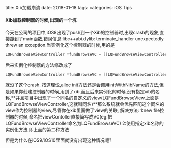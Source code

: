 title: Xib加载崩溃
date: 2018-01-18
tags:
categories: iOS Tips

#### Xib加载控制器的时候,出现的一个坑

今天在公司的项目中,iOS8出现了push到一个Xib的控制器时,出现crash的现象,直接蹦到了main函数,错误信息:libc++abi.dylib: terminate_handler unexpectedly threw an exception.当实例化这个控制器的时候,用的是

```objective-c
LQFundBrowseViewController *fundBrowseVC = [[LQFundBrowseViewController alloc]init];
```

后来实例化控制器的方法修改成了

```objective-c
LQFundBrowseViewController *fundBrowseVC = [[LQFundBrowseViewController alloc]initWithNibName:@"LQFundBrowseViewController" bundle:[NSBundle mainBundle]];
```

就没了这个crash. 
按道理说,alloc init方法还是会调用initWithNibName的方法,但是如果你创建控制器的时候,用到了xib,而且后来实例化的时候,没有指定xib的名称,**并且项目中出现了一个同名的自定义的view(LQFundBrowseView,上面是LQFundBrowseViewController,这就叫同名)**那么系统就会优先匹配这个同名的view作为控制器的view,尽管你在xib里面做了view的关联, 
解决方法: 
1:new file控制器的时候,命名把viewContoller直接简写成VC(eg:把LQFundBrowseViewController命名为LQFundBrowseVC) 
2:使用指定xib名称的实例化方法,即上面的第二种方法

但是为什么在iOS9/iOS10里面就没有出现这种情况呢? 